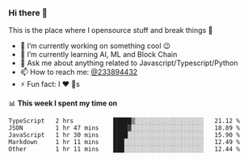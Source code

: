 ### Hi there 👋

<!--
**a233894432/a233894432** is a ✨ _special_ ✨ repository because its `README.md` (this file) appears on your GitHub profile.

Here are some ideas to get you started:

- 🔭 I’m currently working on ...
- 🌱 I’m currently learning ...
- 👯 I’m looking to collaborate on ...
- 🤔 I’m looking for help with ...
- 💬 Ask me about ...
- 📫 How to reach me: ...
- 😄 Pronouns: ...
- ⚡ Fun fact: ...
-->
 
 
This is the place where I opensource stuff and break things :rofl:

- 🔭 I’m currently working on something cool :wink:
- 🌱 I’m currently learning AI, ML and Block Chain
- 💬 Ask me about anything related to Javascript/Typescript/Python
- 📫 How to reach me: [@233894432](https://twitter.com/233894432)
- ⚡ Fun fact: I :heart: :dog:s

📊 **This week I spent my time on**
<!--START_SECTION:waka-->

```text
TypeScript   2 hrs           █████▒░░░░░░░░░░░░░░░░░░░   21.12 %
JSON         1 hr 47 mins    ████▓░░░░░░░░░░░░░░░░░░░░   18.89 %
JavaScript   1 hr 30 mins    ████░░░░░░░░░░░░░░░░░░░░░   15.90 %
Markdown     1 hr 11 mins    ███░░░░░░░░░░░░░░░░░░░░░░   12.49 %
Other        1 hr 11 mins    ███░░░░░░░░░░░░░░░░░░░░░░   12.44 %
```

<!--END_SECTION:waka-->
